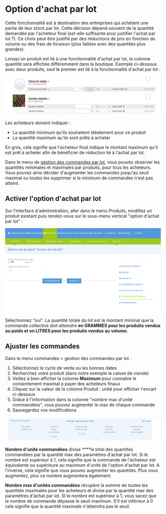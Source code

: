# Option d'achat par lot

Cette fonctionnalité est à destination des entreprises qui achètent une partie de leur stock par lot. Cette décision dépend souvent de la quantité demandée par l'acheteur final \(est-elle suffisante pour justifier l'achat par lot ?\). Ce choix peut être justifié par des réductions de prix en fonction du volume ou des frais de livraison \(plus faibles avec des quantités plus grandes\).

Lorsqu'un produit est lié à une fonctionnalité d'achat par lot, la colonne quantité sera affichée différemment dans la boutique. Exemple ci-dessous avec deux produits, seul le premier est lié à la fonctionnalité d'achat par lot :

![](../../.gitbook/assets/image%20%2860%29.png)

Les acheteurs doivent indiquer :

* La quantité minimum qu'ils souhaitent idéalement pour ce produit
* La quantité maximum qu'ils sont prêts à acheter

En gros, cela signifie que l'acheteur final indique le montant maximum qu'il est prêt à acheter afin de bénéficier de réduction lié à l'achat par lot.

Dans le menu de [gestion des commandes par lot](../commandes/visualisation-des-commandes.md), vous pouvez observer les quantités minimales et maximales par produits, pour tous les acheteurs. Vous pouvez ainsi décider d'augmenter les commandes jusqu'au seuil maximal ou toutes les supprimer si le minimum de commandes n'est pas atteint.

## Activer l'option d'achat par lot

Sur l'interface d'administration, aller dans le menu Produits, modifiez un produit existant puis rendez-vous sur le sous-menu vertical "option d'achat par lot" :

![](../../.gitbook/assets/image%20%2867%29.png)

Sélectionnez "oui". La quantité totale du lot est le montant minimal que la commande collective doit atteindre **en GRAMMES pour les produits vendus au poids et en LITRES pour les produits vendus au volume.**

## Ajuster les commandes

Dans le menu commandes &gt; gestion des commandes par lot :

1. Sélectionnez le cycle de vente ou les bonnes dates
2. Recherchez votre produit \(dans notre exemple la caisse de viande\)
3. Veillez à bien afficher la colonne **Maximum** pour connaitre le consentement maximal à payer des acheteurs finaux
4. Cliquez sur la valeur de la colonne Produit : unité pour afficher l'encart ci-dessous
5. Grâce à l'information dans la colonne "nombre max d'unité commandées", vous pouvez augmenter le max de chaque commande
6. Sauvegardez vos modifications

![](../../.gitbook/assets/image%20%2898%29.png)



**Nombre d'unité commandées** divise ****le total des quantités commandées par la quantité max des paramètres d'achat par lot. Si le nombre est supérieur à 1, cela signifie que la commande de l'acheteur est équivalente ou supérieure au maximum d'unité de l'option d'achat par lot. A l'inverse, cela signifie que vous pouvez augmenter les quantités. Plus vous augmentez, plus ce nombre augmentera également. 

**Nombre max d'unités commandées** récupère la somme de toutes les quantités maximales pour les acheteurs et divise par la quantité max des paramètres d'achat par lot. SI le nombre est supérieur à 1, vous sacez que le nombre de commande dépasse le seuil maximum. S'il est inférieur à 0 cela signifie que la quantité maximale n'atteindra pas le seuil. 


